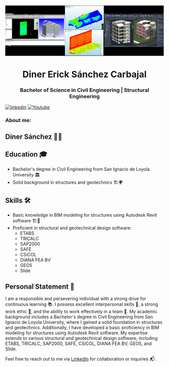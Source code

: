 [![Portada-Git-Hub.png](https://github.com/diner-sanchez/diner-sanchez/blob/main/Portada.png)](https://github.com/diner-sanchez/diner-sanchez/blob/main/Portada.png)

<h1 align="center">Diner Erick Sánchez Carbajal</h1>
<h3 align="center">Bachelor of Science in Civil Engineering | Structural Engineering</h3>

[![linkedin](https://img.shields.io/static/v1?label=&message=linkedin&color=0e76a8&logo=linkedin&logoColor=white&style=for-the-badge)](https://www.linkedin.com/in/diner-erick-sanchez-carbajal/)
[![Youtube](https://img.shields.io/static/v1?label=&message=youtube&color=FF0000&logo=youtube&logoColor=white&style=for-the-badge)](https://www.youtube.com/@DinerErickSanchezCarbajal/about)


<h3 align="left"> About me:</h3>

## Diner Sánchez 👷‍♂️

## Education 🎓
- Bachelor's degree in Civil Engineering from San Ignacio de Loyola University 🏛️
- Solid background in structures and geotechnics 🏗️🌍

## Skills 🛠️
- Basic knowledge in BIM modeling for structures using Autodesk Revit software 🏗️🔧
- Proficient in structural and geotechnical design software:
  - ETABS
  - TRICALC
  - SAP2000
  - SAFE
  - CSiCOL
  - DIANA FEA BV
  - GEO5
  - Slide
  
## Personal Statement 🌟
I am a responsible and persevering individual with a strong drive for continuous learning 📚. I possess excellent interpersonal skills 👥, a strong work ethic 💪, and the ability to work effectively in a team 🤝. My academic background includes a Bachelor's degree in Civil Engineering from San Ignacio de Loyola University, where I gained a solid foundation in structures and geotechnics. Additionally, I have developed a basic proficiency in BIM modeling for structures using Autodesk Revit software. My expertise extends to various structural and geotechnical design software, including ETABS, TRICALC, SAP2000, SAFE, CSiCOL, DIANA FEA BV, GEO5, and Slide.

Feel free to reach out to me via [LinkedIn](https://www.linkedin.com/in/diner-sanchez) for collaboration or inquiries 📬.
